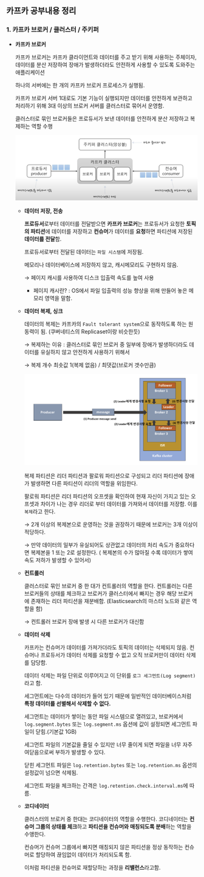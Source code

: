 ## 카프카 공부내용 정리

### 1. 카프카 브로커 / 클러스터 / 주키퍼

- **카프카 브로커**
    
    카프카 브로커는 카프카 클라이언트와 데이터를 주고 받기 위해 사용하는 주체이자, 데이터를 분산 저장하여 장애가 발생하더라도 안전하게 사용할 수 있도록 도와주는 애플리케이션
    
    하나의 서버에는 한 개의 카프카 브로커 프로세스가 실행됨.
    
    카프카 브로커 서버 1대로도 기본 기능이 실행되지만 데이터를 안전하게 보관하고 처리하기 위해 3대 이상의 브로커 서버를 클러스터로 묶어서 운영함.
    
    클러스터로 묶인 브로커들은 프로듀서가 보낸 데이터를 안전하게 분산 저장하고 복제하는 역할 수행
    
    ![카프카 브로커](https://github.com/seonwoojh/img-source/blob/main/img/%EB%B8%8C%EB%A1%9C%EC%BB%A4.png?raw=true)
    
    
    - **데이터 저장, 전송**
        
        **프로듀서**로부터 데이터를 전달받으면 **카프카 브로커**는 프로듀서가 요청한 **토픽의 파티션**에 데이터를 저장하고 **컨슈머**가 데이터를 **요청**하면 파티션에 저장된 **데이터를 전달**함.
        
        프로듀서로부터 전달된 데이터는 `파일 시스템`에 저장됨.
        
        메모리나 데이터베이스에 저장하지 않고, 캐시메모리도 구현하지 않음.
        
        → 페이지 캐시를 사용하여 디스크 입출력 속도를 높여 사용
        
        - 페이지 캐시란? : OS에서 파일 입출력의 성능 향상을 위해 만들어 놓은 메모리 영역을 말함.
    
    - **데이터 복제, 싱크**
        
        데이터의 복제는 카프카의 `Fault tolerant system`으로 동작하도록 하는 원동력이 됨. (쿠버네티스의 Replicaset이랑 비슷한듯)
        
        → 복제하는 이유 : 클러스터로 묶인 브로커 중 일부에 장애가 발생하더라도 데이터를 유실하지 않고 안전하게 사용하기 위해서
        
        → 복제 개수 최솟값 1(복제 없음) / 최댓값(브로커 갯수만큼)
        
        ![Untitled](https://github.com/seonwoojh/img-source/blob/main/img/%ED%8C%8C%ED%8B%B0%EC%85%98%20%EB%B3%B5%EC%A0%9C.png?raw=true)
        
        복제 파티션은 리더 파티션과 팔로워 파티션으로 구성되고 리더 파티션에 장애가 발생하면 다른 파티션이 리더의 역할을 위임한다.
        
        팔로워 파티션은 리더 파티션의 오프셋을 확인하여 현재 자신이 가지고 있는 오프셋과 차이가 나는 경우 리더로 부터 데이터를 가져와서 데이터를 저장함. 이를 `복제`라고 한다.
        
        → 2개 이상의 복제본으로 운영하는 것을 권장하기 때문에 브로커는 3개 이상이 적당하다.
        
        → 만약 데이터의 일부가 유실되어도 상관없고 데이터의 처리 속도가 중요하다면 복제본을 1 또는 2로 설정한다. ( 복제본의 수가 많아질 수록 데이터가 쌓여 속도 저하가 발생할 수 있어서)
        
    
    - **컨트롤러**
        
        클러스터로 묶인 브로커 중 한 대가 컨트롤러의 역할을 한다. 컨트롤러는 다른 브로커들의 상태를 체크하고 브로커가 클러스터에서 빠지는 경우 해당 브로커에 존재하는 리더 파티션을 재분배함. (Elasticsearch의 마스터 노드와 같은 역할을 함)
        
        → 컨트롤러 브로커 장애 발생 시 다른 브로커가 대신함
        
    
    - **데이터 삭제**
        
        카프카는 컨슈머가 데이터를 가져가더라도 토픽의 데이터는 삭제되지 않음. 컨슈머나 프로듀서가 데이터 삭제를 요청할 수 없고 오직 브로커만이 데이터 삭제를 담당함.
        
        데이터 삭제는 파일 단위로 이루어지고 이 단위를 `로그 세그먼트(Log segment)`라고 함.
        
        세그먼트에는 다수의 데이터가 들어 있기 때문에 일반적인 데이터베이스처럼 **특정 데이터를 선별해서 삭제할 수 없다.**
        
        세그먼트는 데이터가 쌓이는 동안 파일 시스템으로 열려있고, 브로커에서 `log.segment.bytes` 또는 `log.segment.ms` 옵션에 값이 설정되면 세그먼트 파일이 닫힘.(기본값 1GB)
        
        세그먼트 파일의 기본값을 줄일 수 있지만 너무 줄이게 되면 파일을 너무 자주 여닫음으로써 부하가 발생할 수 있다.
        
        닫힌 세그먼트 파일은 `log.retention.bytes` 또는 `log.retention.ms` 옵션의 설정값이 넘으면 삭제됨.
        
        세그먼트 파일을 체크하는 간격은 `log.retention.check.interval.ms`에 따름.
        
    
    - **코디네이터**
        
        클러스터의 브로커 중 한대는 코디네이터의 역할을 수행한다. 코디네이터는 **컨슈머 그룹의 상태를 체크**하고 **파티션을 컨슈머와 매칭되도록 분배**하는 역할을 수앵한다.
        
        컨슈머가 컨슈머 그룹에서 빠지면 매칭되지 않은 파티션을 정상 동작하는 컨슈머로 할당하여 끊임없이 데이터가 처리되도록 함.
        
        이처럼 파티션을 컨슈머로 재할당하는 과정을 **리밸런스**라고함.
        
